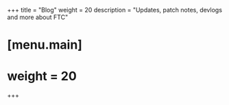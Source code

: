 +++
title = "Blog"
weight = 20
description = "Updates, patch notes, devlogs and more about FTC"

# [menu.main]
# weight = 20
+++